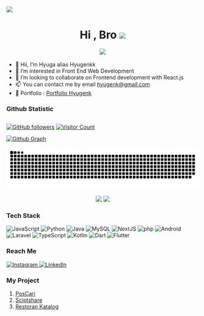 <img src="https://github.com/halfrost/halfrost/blob/master/icons/header_1.png">

<h1  align="center">Hi , Bro <img src="https://media.giphy.com/media/hvRJCLFzcasrR4ia7z/giphy.gif" width="32"></h1>
<p align="center">
  <a href="https://github.com/DenverCoder1/readme-typing-svg"><img src="https://readme-typing-svg.herokuapp.com?lines=Informatics+Engineering+Student;Class+Of+2021;I’m+interested+in+Front+End+Web+Development&center=true&width=500&height=50"></a>
</p>

- 👋 Hii, I’m Hyuga alias Hyugenkk
- 👀 I’m interested in Front End Web Development
- 💞️ I’m looking to collaborate on Frontend development with React.js
- 📫 You can contact me by email hyugenk@gmail.com
- 💌 Portfolio : [Portfolio Hyugenk](https://github.com/hyugenk)

### Github Statistic
## 
[![GitHub followers](https://img.shields.io/github/followers/hyugenk?color=0F9D58&labelColor=000000&label=Github+Followers&logo=github&logoColor=white&style=for-the-badge)](https://github.com/hyugenk)
[![Visitor Count](https://komarev.com/ghpvc/?username=hyugenk-ai&style=for-the-badge&color=0F9D58)](https://github.com/hyugenk)
<br>

[![Github Graph](https://github-readme-activity-graph.vercel.app/graph?username=hyugenk&bg_color=22272e&color=6e6e6e&line=19b856&point=267dcf&area=false&hide_border=true)](https://github.com/hyugenk)
<div align="center">
    <img src="https://raw.githubusercontent.com/hyugenk/hyugenk/output/contrib-snek-yami.svg#gh-dark-mode-only" alt="Snake" loop=infinite>
    <p>
    <img height="150em" src="https://github-readme-stats-eight-theta.vercel.app/api?username=hyugenk&show_icons=true&theme=algolia&include_all_commits=true&count_private=true"/>
    <img height="150em" src="https://github-readme-stats-eight-theta.vercel.app/api/top-langs/?username=hyugenk&layout=compact&langs_count=8&theme=algolia"/>
    </p>
</div>


### Tech Stack

<p>
  <img alt="JavaScript" src="https://img.shields.io/badge/-JavaScript-f7e018?logo=JavaScript&logoColor=white"/>
  <img alt="Python" src="https://img.shields.io/badge/-Python-ffd03d?logo=Python&logoColor=white"/>
  <img alt="Java" src="https://img.shields.io/badge/-Java-ec2025?logo=java&logoColor=white"/>
  <img alt="MySQL" src="https://img.shields.io/badge/-MySQL-orange?logo=mysql&logoColor=white"/>
  <img alt="NextJS" src="https://img.shields.io/badge/-NextJS-494949?logo=next.js&logoColor=white"/>
  <img alt="php" src="https://img.shields.io/badge/-php-777bb3?logo=php&logoColor=white"/>
  <img alt="Android" src="https://img.shields.io/badge/-Android-2edf85?logo=Android&logoColor=white"/>
  <img alt="Laravel" src="https://img.shields.io/badge/-Laravel-red?logo=laravel&logoColor=white"/>
  <img alt="TypeScript" src="https://img.shields.io/badge/-TypeScript-2f74c0?logo=TypeScript&logoColor=white"/>
  <img alt="Kotlin" src="https://img.shields.io/badge/-Kotlin-f1850b?logo=Kotlin&logoColor=white"/>
  <img alt="Dart" src="https://img.shields.io/badge/-Dart-0175C2?logo=Dart&logoColor=white"/>
  <img alt="Flutter" src="https://img.shields.io/badge/-Flutter-02569B?logo=Flutter&logoColor=white"/>
</p>

### Reach Me
<p>
  <a href="https://instagram.com/hyugenk" target="_blank">
    <img alt="Instagram" src="https://img.shields.io/badge/Instagram-%23E4405F.svg?&logo=instagram&logoColor=white" />
  </a>
  <a href="https://www.linkedin.com/in/hyuga-dewanto-kojyro-45b434221/" target="_blank">
    <img alt="LinkedIn" src="https://img.shields.io/badge/LinkedIn-%230077B5.svg?&logo=linkedin&logoColor=white" />
  </a>
</p>

### My Project 
1. [PosCari](https://pos-carii.vercel.app/)
2. [Sciptshare](http://scriptshare.tech/)
3. [Restoran Katalog](https://raja-rasa-sub3-fe-expert-n5aivdk0i-hyugenk.vercel.app/)
   

